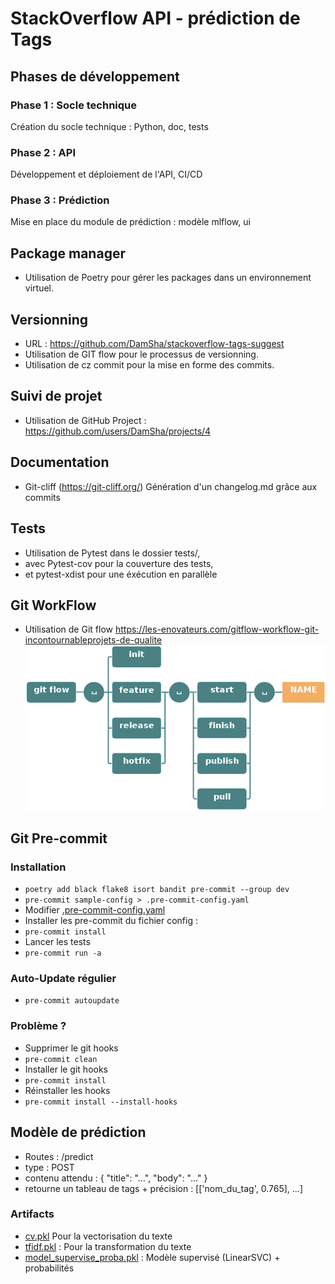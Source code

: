 # StackOverflow API - prédiction de Tags

## Phases de développement

### Phase 1 : Socle technique
Création du socle technique : Python, doc, tests

### Phase 2 : API
Développement et déploiement de l'API, CI/CD

### Phase 3 : Prédiction
Mise en place du module de prédiction : modèle mlflow, ui

## Package manager
- Utilisation de Poetry pour gérer les packages dans un environnement virtuel.

## Versionning
- URL : https://github.com/DamSha/stackoverflow-tags-suggest
- Utilisation de GIT flow pour le processus de versionning.
- Utilisation de cz commit pour la mise en forme des commits.

## Suivi de projet
- Utilisation de GitHub Project :
https://github.com/users/DamSha/projects/4

## Documentation
- Git-cliff (https://git-cliff.org/) Génération d'un changelog.md grâce aux commits

## Tests
- Utilisation de Pytest dans le dossier tests/,
- avec Pytest-cov pour la couverture des tests,
- et pytest-xdist pour une éxécution en parallèle


## Git WorkFlow
- Utilisation de Git flow
https://les-enovateurs.com/gitflow-workflow-git-incontournableprojets-de-qualite
![git flow](docs/git_flow.png)

## Git Pre-commit
### Installation
- ```poetry add black flake8 isort bandit pre-commit --group dev```
- ```pre-commit sample-config > .pre-commit-config.yaml```
- Modifier [.pre-commit-config.yaml](.pre-commit-config.yaml)
- Installer les pre-commit du fichier config :
- ```pre-commit install```
- Lancer les tests
- ```pre-commit run -a```
### Auto-Update régulier
- ```pre-commit autoupdate```
### Problème ?
- Supprimer le git hooks
- ```pre-commit clean```
- Installer le git hooks
- ```pre-commit install```
- Réinstaller les hooks
- ```pre-commit install --install-hooks```

## Modèle de prédiction
- Routes : /predict
- type : POST
- contenu attendu : { "title": "...", "body": "..." }
- retourne un tableau de tags + précision : [['nom_du_tag', 0.765], ...]

### Artifacts
- [cv.pkl](app%2Fsuggestor%2Fartifacts%2Fcv.pkl) Pour la vectorisation du texte
- [tfidf.pkl](app%2Fsuggestor%2Fartifacts%2Ftfidf.pkl) : Pour la transformation du texte
- [model_supervise_proba.pkl](app%2Fsuggestor%2Fartifacts%2Fmodel_supervise_proba.pkl) :
Modèle supervisé (LinearSVC) + probabilités
